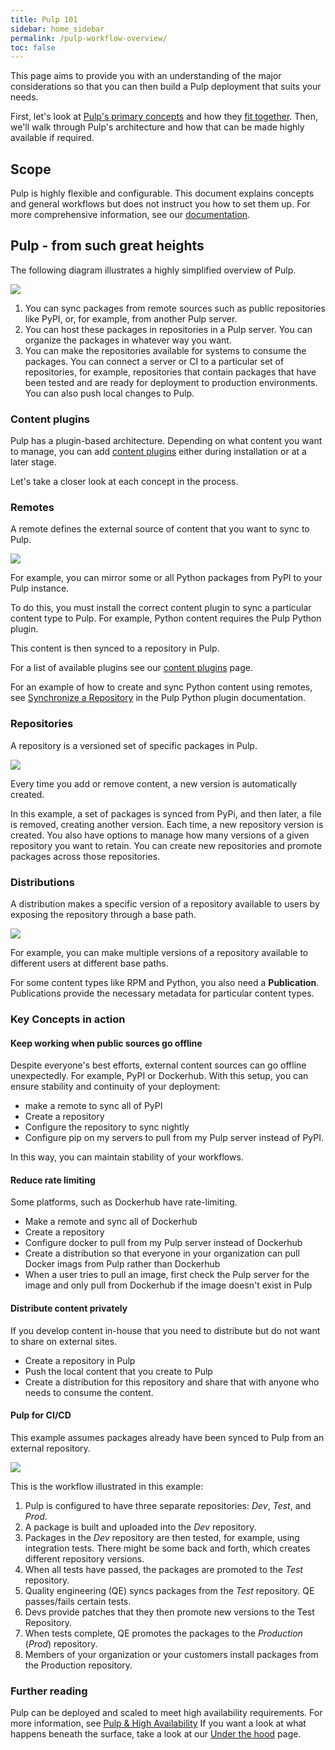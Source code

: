 ```yaml
---
title: Pulp 101
sidebar: home_sidebar
permalink: /pulp-workflow-overview/
toc: false
---
```


This page aims to provide you with an understanding of the major considerations so that you can then build a Pulp deployment that suits your needs.

First, let's look at [Pulp's primary concepts](/#pulp---from-such-great-heights/) and how they [fit together](/#pulp-for-cicd/).
Then, we'll walk through Pulp's architecture and how that can be made highly available if required.


## Scope

Pulp is highly flexible and configurable.
This document explains concepts and general workflows but does not instruct you how to set them up.
For more comprehensive information, see our [documentation](/docs/).

## Pulp - from such great heights

The following diagram illustrates a highly simplified overview of Pulp.

![](/images/pulp-workflow-architecture-ha/pulp101-simplified-overview.png)

1. You can sync packages from remote sources such as public repositories like PyPI, or, for example, from another Pulp server.
2. You can host these packages in repositories in a Pulp server.
You can organize the packages in whatever way you want.
3. You can make the repositories available for systems to consume the packages.
You can connect a server or CI to a particular set of repositories, for example, repositories that contain packages that have been tested and are ready for deployment to production environments. You can also push local changes to Pulp.

### Content plugins

Pulp has a plugin-based architecture.
Depending on what content you want to manage, you can add [content plugins](/content-plugins/) either during installation or at a later stage.

Let's take a closer look at each concept in the process.

### Remotes

A remote defines the external source of content that you want to sync to Pulp.

![](/images/pulp-workflow-architecture-ha/pulp-remote.png)

For example, you can mirror some or all Python packages from PyPI to your Pulp instance.

To do this, you must install the correct content plugin to sync a particular content type to Pulp.
For example, Python content requires the Pulp Python plugin.

This content is then synced to a repository in Pulp.

For a list of available plugins see our [content plugins](/content-plugins/) page.

For an example of how to create and sync Python content using remotes, see [Synchronize a Repository](https://docs.pulpproject.org/pulp_python/workflows/sync.html) in the Pulp Python plugin documentation.


### Repositories

A repository is a versioned set of specific packages in Pulp.

![](/images/pulp-workflow-architecture-ha/pulp-repository-versioning.png)

Every time you add or remove content, a new version is automatically created.

In this example, a set of packages is synced from PyPi, and then later, a file is removed, creating another version.
Each time, a new repository version is created.
You also have options to manage how many versions of a given repository you want to retain.
You can create new repositories and promote packages across those repositories.

### Distributions

A distribution makes a specific version of a repository available to users by exposing the repository through a base path.

![](/images/pulp-workflow-architecture-ha/pulp-distribution.png)

For example, you can make multiple versions of a repository available to different users at different base paths.

For some content types like RPM and Python, you also need a **Publication**.
Publications provide the necessary metadata for particular content types.

### Key Concepts in action

#### Keep working when public sources go offline
Despite everyone's best efforts, external content sources can go offline unexpectedly. For example, PyPI or Dockerhub.
With this setup, you can ensure stability and continuity of your deployment:
* make a remote to sync all of PyPI
* Create a repository
* Configure the repository to sync nightly
* Configure pip on my servers to pull from my Pulp server instead of PyPI.

In this way, you can maintain stability of your workflows.

#### Reduce rate limiting

Some platforms, such as Dockerhub have rate-limiting.

* Make a remote and sync all of Dockerhub
* Create a repository
* Configure docker to pull from my Pulp server instead of Dockerhub
* Create a distribution so that everyone in your organization can pull Docker imags from Pulp rather than Dockerhub
* When a user tries to pull an image, first check the Pulp server for the image and only pull from Dockerhub if the image doesn't exist in Pulp

#### Distribute content privately

If you develop content in-house that you need to distribute but do not want to share on external sites.

* Create a repository in Pulp
* Push the local content that you create to Pulp
* Create a distribution for this repository and share that with anyone who needs to consume the content.


#### Pulp for CI/CD

This example assumes packages already have been synced to Pulp from an external repository.

![](/images/pulp-workflow-architecture-ha/pulp-cicd-example.png)

This is the workflow illustrated in this example:

1. Pulp is configured to have three separate repositories: _Dev_, _Test_, and _Prod_.
2. A package is built and uploaded into the _Dev_ repository.
3. Packages in the _Dev_ repository are then tested, for example, using integration tests.
There might be some back and forth, which creates different repository versions.
4. When all tests have passed, the packages are promoted to the _Test_ repository.
5. Quality engineering (QE) syncs packages from the _Test_ repository. QE passes/fails certain tests.
6. Devs provide patches that they then promote new versions to the Test Repository.
7. When tests complete, QE promotes the packages to the _Production_ (_Prod_) repository.
8. Members of your organization or your customers install packages from the Production repository.


### Further reading

Pulp can be deployed and scaled to meet high availability requirements. For more information, see [Pulp & High Availability](/pulp-ha/)
If you want a look at what happens beneath the surface, take a look at our [Under the hood](/under-the-hood/) page.
